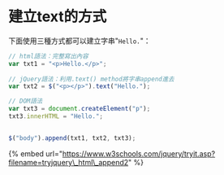 # 建立text的方式

下面使用三種方式都可以建立字串"`Hello.`"：

```javascript
// html語法：完整寫出內容
var txt1 = "<p>Hello.</p>";
  
// jQuery語法：利用.text() method將字串append進去
var txt2 = $("<p></p>").text("Hello.");

// DOM語法
var txt3 = document.createElement("p");
txt3.innerHTML = "Hello.";


$("body").append(txt1, txt2, txt3);
```

{% embed url="https://www.w3schools.com/jquery/tryit.asp?filename=tryjquery\_html\_append2" %}



